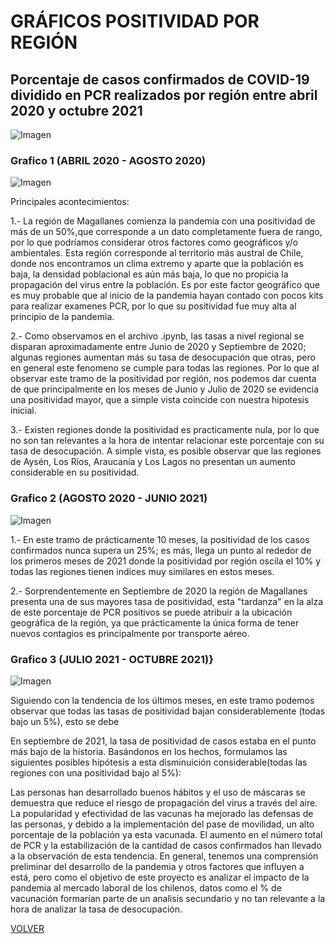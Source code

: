 # GRÁFICOS POSITIVIDAD POR REGIÓN

## Porcentaje de casos confirmados de COVID-19 dividido en PCR realizados por región entre abril 2020 y octubre 2021

![Imagen](/images_pages/positividad_porcentaje.png)

### Grafico 1 (ABRIL 2020 - AGOSTO 2020)

![Imagen](/images_pages/positividad_tramo1.png)

Principales acontecimientos:

1.- La región de Magallanes comienza la pandemia con una positividad de más de un 50%,que corresponde a un dato completamente fuera de rango, por lo que podríamos considerar otros factores como geográficos y/o ambientales. Esta región corresponde al territorio más austral de Chile, donde nos encontramos un clima extremo y aparte que la población es baja, la densidad poblacional es aún más baja, lo que no propicia la propagación del virus entre la población. Es por este factor geográfico que es muy probable que al inicio de la pandemia hayan contado con pocos kits para realizar examenes PCR, por lo que su positividad fue muy alta al principio de la pandemia.

2.- Como observamos en el archivo .ipynb, las tasas a nivel regional se disparan aproximadamente entre Junio de 2020 y Septiembre de 2020; algunas regiones aumentan más su tasa de desocupación que otras, pero en general este fenomeno se cumple para todas las regiones. Por lo que al observar este tramo de la positividad por región, nos podemos dar cuenta de que principalmente en los meses de Junio y Julio de 2020 se evidencia una positividad mayor, que a simple vista coincide con nuestra hipotesis inicial.

3.- Existen regiones donde la positividad es practicamente nula, por lo que no son tan relevantes a la hora de intentar relacionar este porcentaje con su tasa de desocupación. A simple vista, es posible observar que las regiones de Aysén, Los Ríos, Araucanía y Los Lagos no presentan un aumento considerable en su positividad.

### Grafico 2 (AGOSTO 2020 - JUNIO 2021)

![Imagen](/images_pages/positividad_tramo2.png)

1.- En este tramo de prácticamente 10 meses, la positividad de los casos confirmados nunca supera un 25%; es más, llega un punto al rededor de los primeros meses de 2021 donde la positividad por región oscila el 10% y todas las regiones tienen indices muy similares en estos meses.

2.- Sorprendentemente en Septiembre de 2020 la región de Magallanes presenta una de sus mayores tasa de positividad, esta "tardanza" en la alza de este porcentaje de PCR positivos se puede atribuir a la ubicación geográfica de la región, ya que prácticamente la única forma de tener nuevos contagios es principalmente por transporte aéreo.

### Grafico 3 (JULIO 2021 - OCTUBRE 2021)}

![Imagen](/images_pages/positividad_tramo2.png)

Siguiendo con la tendencia de los últimos meses, en este tramo podemos observar que todas las tasas de positividad bajan considerablemente (todas bajo un 5%), esto se debe

En septiembre de 2021, la tasa de positividad de casos estaba en el punto más bajo de la historia. Basándonos en los hechos, formulamos las siguientes posibles hipótesis a esta disminuición considerable(todas las regiones con una positividad bajo al 5%):

Las personas han desarrollado buenos hábitos y el uso de máscaras se demuestra que reduce el riesgo de propagación del virus a través del aire.
La popularidad y efectividad de las vacunas ha mejorado las defensas de las personas, y debido a la implementación del pase de movilidad, un alto porcentaje de la población ya esta vacunada.
El aumento en el número total de PCR y la estabilización de la cantidad de casos confirmados han llevado a la observación de esta tendencia.
En general, tenemos una comprensión preliminar del desarrollo de la pandemia y otros factores que influyen a está, pero como el objetivo de este proyecto es analizar el impacto de la pandemia al mercado laboral de los chilenos, datos como el % de vacunación formarían parte de un analisis secundario y no tan relevante a la hora de analizar la tasa de desocupación.

[VOLVER](../../)
